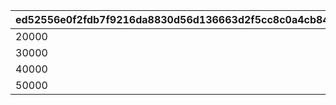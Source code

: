 |ed52556e0f2fdb7f9216da8830d56d136663d2f5cc8c0a4cb8456d36d13138b6|5809834eac2900e866d792c360a7ac80278cd57aa43fac6a0ba262b17d4ece3f|c3e7c26c00b0d63b62f138b9dd4e8a252e429927b9f5e8f11f796049f9a440bd|4e7195e765c9cd57992df973b22baf81cc3966d1460c4597e859330e7d796896|813e6d24d59ff2a6f3b8cf6921f053323880b98e69b60c846366a391808d1d72|
| --- | --- | --- | --- | --- |
|20000|5|1|20000000|1000|
|30000|5|2|30000000|1200|
|40000|5|3|40000000|1500|
|50000|5|4|50000000|2000|